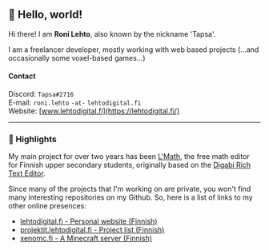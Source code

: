 ## 🍐 Hello, world!

Hi there! I am **Roni Lehto**, also known by the nickname 'Tapsa'.

I am a freelancer developer, mostly working with web based projects (...and occasionally some voxel-based games...)

#### Contact
Discord: `Tapsa#2716`<br>
E-mail: `roni.lehto` `-at-` `lehtodigital.fi`<br>
Website: [www.lehtodigital.fi](https://lehtodigital.fi/)

---

### 📍 Highlights
My main project for over two years has been [L'Math](https://lehtodigital.fi/lmath/), the free math editor for Finnish upper secondary students, originally based on the [Digabi Rich Text Editor](https://github.com/digabi/rich-text-editor/).

Since many of the projects that I'm working on are private, you won't find many interesting repositories on my Github. So, here is a list of links to my other online presences:
- [lehtodigital.fi - Personal website (Finnish)](https://lehtodigital.fi/)
- [projektit.lehtodigital.fi - Project list (Finnish)](https://projektit.lehtodigital.fi/)
- [xenomc.fi - A Minecraft server (Finnish)](https://xenomc.fi/)

